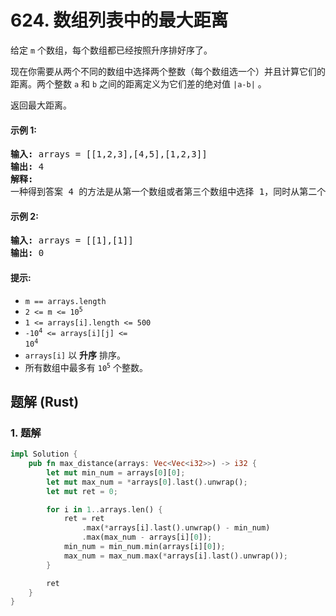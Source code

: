# 624. 数组列表中的最大距离
给定 `m` 个数组，每个数组都已经按照升序排好序了。

现在你需要从两个不同的数组中选择两个整数（每个数组选一个）并且计算它们的距离。两个整数 `a` 和 `b` 之间的距离定义为它们差的绝对值 `|a-b|` 。

返回最大距离。

#### 示例 1:
<pre>
<strong>输入:</strong> arrays = [[1,2,3],[4,5],[1,2,3]]
<strong>输出:</strong> 4
<strong>解释:</strong>
一种得到答案 4 的方法是从第一个数组或者第三个数组中选择 1，同时从第二个数组中选择 5 。
</pre>

#### 示例 2:
<pre>
<strong>输入:</strong> arrays = [[1],[1]]
<strong>输出:</strong> 0
</pre>

#### 提示:
* `m == arrays.length`
* <code>2 <= m <= 10<sup>5</sup></code>
* `1 <= arrays[i].length <= 500`
* <code>-10<sup>4</sup> <= arrays[i][j] <= 10<sup>4</sup></code>
* `arrays[i]` 以 **升序** 排序。
* 所有数组中最多有 <code>10<sup>5</sup></code> 个整数。

## 题解 (Rust)

### 1. 题解
```Rust
impl Solution {
    pub fn max_distance(arrays: Vec<Vec<i32>>) -> i32 {
        let mut min_num = arrays[0][0];
        let mut max_num = *arrays[0].last().unwrap();
        let mut ret = 0;

        for i in 1..arrays.len() {
            ret = ret
                .max(*arrays[i].last().unwrap() - min_num)
                .max(max_num - arrays[i][0]);
            min_num = min_num.min(arrays[i][0]);
            max_num = max_num.max(*arrays[i].last().unwrap());
        }

        ret
    }
}
```
